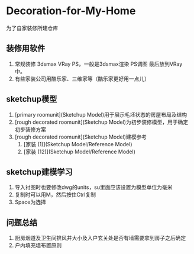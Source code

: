 # Decoration-for-My-Home

为了自家装修所建仓库

## 装修用软件

1. 常规装修 3dsmax VRay PS，一般是3dsmax渲染 PS调图  最后放到VRay中。
2. 有些家装公司用酷乐家、三维家等（酷乐家更好用一点儿）

## sketchup模型

1. [primary roomunit](Sketchup Model)用于展示毛坯状态的房屋布局及结构
2. [rough decorated roomunit](Sketchup Model)为初步装修模型，用于确定初步装修方案
3. [rough decorated roomunit](Sketchup Model)建模参考
   1. [家装 (1)](Sketchup Model/Reference Model)
   2. [家装 (12)](Sketchup Model/Reference Model)

## sketchup建模学习

1. 导入衬图时也要修改dwg的units，su里面应该设置为模型单位为毫米
2. 复制时可以用M，然后按住Ctrl复制
3. Space为选择

## 问题总结

1. 厨房烟道及卫生间排风井大小及入户玄关处是否有墙需要拿到房子之后确定
2. 户内填充墙布置原则

